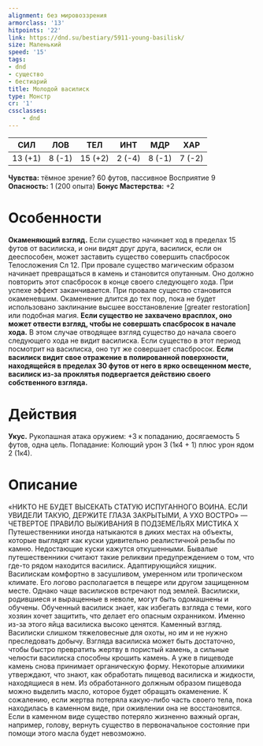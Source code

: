 ```yaml
---
alignment: без мировоззрения
armorclass: '13'
hitpoints: '22'
link: https://dnd.su/bestiary/5911-young-basilisk/
size: Маленький
speed: '15'
tags:
- dnd
- существо
- бестиарий
title: Молодой василиск
type: Монстр
cr: '1'
cssclasses:
    - dnd
---
```



| СИЛ | ЛОВ | ТЕЛ | ИНТ | МДР | ХАР |
|---|---|---|---|---|---|
| 13 (+1) | 8 (-1) | 15 (+2) | 2 (-4) | 8 (-1) | 7 (-2) |
**Чувства:** тёмное зрение? 60 футов, пассивное Восприятие 9
**Опасность:** 1 (200 опыта)
**Бонус Мастерства:** +2


# Особенности
**Окаменяющий взгляд.** Если существо начинает ход в пределах 15 футов от василиска, и они видят друг друга, василиск, если он дееспособен, может заставить существо совершить спасбросок Телосложения Сл 12. При провале существо магическим образом начинает превращаться в камень и становится опутанным. Оно должно повторить этот спасбросок в конце своего следующего хода. При успехе эффект заканчивается. При провале существо становится окаменевшим. Окаменение длится до тех пор, пока не будет использовано заклинание высшее восстановление [greater restoration] или подобная магия.
**Если существо не захвачено врасплох, оно может отвести взгляд, чтобы не совершать спасбросок в начале хода.** В этом случае отводящее взгляд существо до начала своего следующего хода не видит василиска. Если существо в этот период посмотрит на василиска, оно тут же совершает спасбросок.
**Если василиск видит свое отражение в полированной поверхности, находящейся в пределах 30 футов от него в ярко освещенном месте, василиск из-за проклятья подвергается действию своего собственного взгляда.** 


# Действия
**Укус.** Рукопашная атака оружием: +3 к попаданию, досягаемость 5 футов, одна цель. Попадание: Колющий урон 3 (1к4 + 1) плюс урон ядом 2 (1к4).


# Описание
«НИКТО НЕ БУДЕТ ВЫСЕКАТЬ СТАТУЮ ИСПУГАННОГО ВОИНА. ЕСЛИ УВИДЕЛИ ТАКУЮ, ДЕРЖИТЕ ГЛАЗА ЗАКРЫТЫМИ, А УХО ВОСТРО» — ЧЕТВЕРТОЕ ПРАВИЛО ВЫЖИВАНИЯ В ПОДЗЕМЕЛЬЯХ МИСТИКА Х Путешественники иногда натыкаются в диких местах на объекты, которые выглядят как куски удивительно реалистичной резьбы по камню. Недостающие куски кажутся откушенными. Бывалые путешественники считают такие реликвии предупреждением о том, что где-то рядом находится василиск. Адаптирующийся хищник. Василискам комфортно в засушливом, умеренном или тропическом климате. Его логово располагается в пещере или другом защищенном месте. Однако чаще василисков встречают под землей. Василиски, родившиеся и выращенные в неволе, могут быть одомашнены и обучены. Обученный василиск знает, как избегать взгляда с теми, кого хозяин хочет защитить, что делает его опасным охранником. Именно из-за этого яйца василиска высоко ценятся. Каменный взгляд. Василиски слишком тяжеловесные для охоты, но им и не нужно преследовать добычу. Взгляда василиска может быть достаточно, чтобы быстро превратить жертву в пористый камень, а сильные челюсти василиска способны крошить камень. А уже в пищеводе камень снова принимает органическую форму. Некоторые алхимики утверждают, что знают, как обработать пищевод василиска и жидкости, находящиеся в нем. Из обработанного должным образом пищевода можно выделить масло, которое будет обращать окаменение. К сожалению, если жертва потеряла какую-либо часть своего тела, пока находилась в каменном виде, при оживлении она не восстановится. Если в каменном виде существо потеряло жизненно важный орган, например, голову, вернуть существо в первоначальное состояние при помощи этого масла будет невозможно.